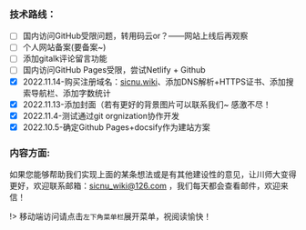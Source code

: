 <!-- 

复选框 MarkDown语法：
[x] A
[ ] B
- [x] 已选中
- [ ] 未选中


 -->




### 技术路线：
- [ ] 国内访问GitHub受限问题，转用码云or？——网站上线后再观察
- [ ] 个人网站备案(要备案~)
- [ ] 添加gitalk评论留言功能
- [ ] 国内访问GitHub Pages受限，尝试Netlify + Github
- [x] 2022.11.14-购买注册域名：[sicnu.wiki](sicnu.wiki)、添加DNS解析+HTTPS证书、添加搜索导航栏、添加字数统计
- [x] 2022.11.13-添加封面（若有更好的背景图片可以联系我们~ 感激不尽！
- [x] 2022.11.4-测试通过git orgnization协作开发
- [x] 2022.10.5-确定Github Pages+docsify作为建站方案

### 内容方面:



如果您能够帮助我们实现上面的某条想法或是有其他建设性的意见，让川师大变得更好，欢迎联系邮箱：sicnu_wiki@126.com ，我们每天都会查看邮件，欢迎来信！

!> 移动端访问请点击`左下角菜单栏`展开菜单，祝阅读愉快！